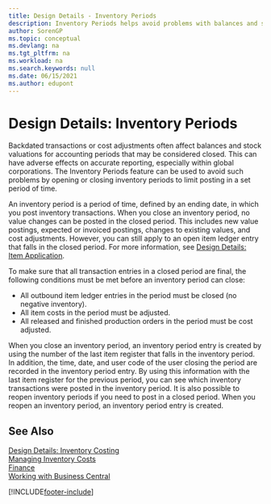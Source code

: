 ```yaml
---
title: Design Details - Inventory Periods
description: Inventory Periods helps avoid problems with balances and stock valuations by opening or closing inventory periods to limit posting in a set period of time.
author: SorenGP
ms.topic: conceptual
ms.devlang: na
ms.tgt_pltfrm: na
ms.workload: na
ms.search.keywords: null
ms.date: 06/15/2021
ms.author: edupont
---
```

# <a name="design-details-inventory-periods"></a><a name="design-details-inventory-periods"></a><a name="design-details-inventory-periods"></a>Design Details: Inventory Periods
Backdated transactions or cost adjustments often affect balances and stock valuations for accounting periods that may be considered closed. This can have adverse effects on accurate reporting, especially within global corporations. The Inventory Periods feature can be used to avoid such problems by opening or closing inventory periods to limit posting in a set period of time.  

 An inventory period is a period of time, defined by an ending date, in which you post inventory transactions. When you close an inventory period, no value changes can be posted in the closed period. This includes new value postings, expected or invoiced postings, changes to existing values, and cost adjustments. However, you can still apply to an open item ledger entry that falls in the closed period. For more information, see [Design Details: Item Application](design-details-item-application.md).  

 To make sure that all transaction entries in a closed period are final, the following conditions must be met before an inventory period can close:  

-   All outbound item ledger entries in the period must be closed (no negative inventory).  
-   All item costs in the period must be adjusted.  
-   All released and finished production orders in the period must be cost adjusted.  

 When you close an inventory period, an inventory period entry is created by using the number of the last item register that falls in the inventory period. In addition, the time, date, and user code of the user closing the period are recorded in the inventory period entry. By using this information with the last item register for the previous period, you can see which inventory transactions were posted in the inventory period. It is also possible to reopen inventory periods if you need to post in a closed period. When you reopen an inventory period, an inventory period entry is created.  

## <a name="see-also"></a><a name="see-also"></a><a name="see-also"></a>See Also

[Design Details: Inventory Costing](design-details-inventory-costing.md)  
[Managing Inventory Costs](finance-manage-inventory-costs.md)  
[Finance](finance.md)  
[Working with Business Central](ui-work-product.md)  


[!INCLUDE[footer-include](includes/footer-banner.md)]
